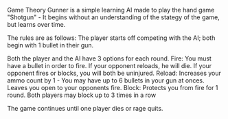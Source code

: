 Game Theory Gunner is a simple learning AI made to play the hand game "Shotgun" - It begins without an understanding of the stategy of the game, but learns over time.



The rules are as follows:
  The player starts off competing with the AI; both begin with 1 bullet in their gun.
  
  Both the player and the AI have 3 options for each round.
    Fire:
      You must have a bullet in order to fire.
      If your opponent reloads, he will die.
      If your opponent fires or blocks, you will both be uninjured.
    Reload:
      Increases your ammo count by 1 - You may have up to 6 bullets in your gun at onces.
      Leaves you open to your opponents fire.
    Block:
      Protects you from fire for 1 round.
      Both players may block up to 3 times in a row
      
      
The game continues until one player dies or rage quits.
  
